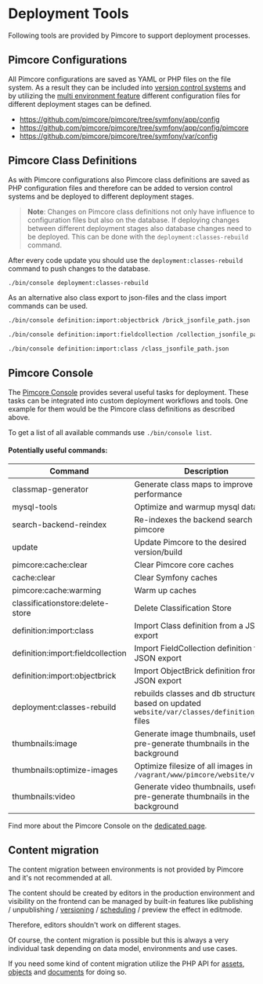 # Deployment Tools

Following tools are provided by Pimcore to support deployment processes. 

## Pimcore Configurations

All Pimcore configurations are saved as YAML or PHP files on the file system. As a result they can be included into 
[version control systems](./01_Version_Control_Systems.md) and by utilizing the 
[multi environment feature](./03_Multi_Environment.md) different configuration files for different deployment stages 
can be defined. 

* <https://github.com/pimcore/pimcore/tree/symfony/app/config> 
* <https://github.com/pimcore/pimcore/tree/symfony/app/config/pimcore>
* <https://github.com/pimcore/pimcore/tree/symfony/var/config>


## Pimcore Class Definitions

As with Pimcore configurations also Pimcore class definitions are saved as PHP configuration files and therefore can 
be added to version control systems and be deployed to different deployment stages. 

> **Note**: Changes on Pimcore class definitions not only have influence to configuration files but also on the database. 
> If deploying changes between different deployment stages also database changes need to be deployed. This can be done
> with the `deployment:classes-rebuild` command. 


After every code update you should use the `deployment:classes-rebuild` command to push changes to the database.
 
```bash
./bin/console deployment:classes-rebuild
```


As an alternative also class export to json-files and the class import commands can be used. 

```bash
./bin/console definition:import:objectbrick /brick_jsonfile_path.json

./bin/console definition:import:fieldcollection /collection_jsonfile_path.json

./bin/console definition:import:class /class_jsonfile_path.json
```


## Pimcore Console

The [Pimcore Console](../09_Development_Tools_and_Details/11_Console_CLI.md) provides several useful tasks for deployment. 
 These tasks can be integrated into custom deployment workflows and tools. One example for them would be the Pimcore
 class definitions as described above. 

To get a list of all available commands use `./bin/console list`. 

#### Potentially useful commands:

| Command                                              | Description                                                                                     |
|------------------------------------------------------|-------------------------------------------------------------------------------------------------|
| classmap-generator                                   | Generate class maps to improve performance                                                      |
| mysql-tools                                          | Optimize and warmup mysql database                                                              |
| search-backend-reindex                               | Re-indexes the backend search of pimcore                                                        |
| update                                               | Update Pimcore to the desired version/build                                                     |
| pimcore:cache:clear                                  | Clear Pimcore core caches                                                                                    |
| cache:clear                                          | Clear Symfony caches                                                                                    |
| pimcore:cache:warming                                | Warm up caches                                                                                  |
| classificationstore:delete-store                     | Delete Classification Store                                                                     |
| definition:import:class                              | Import Class definition from a JSON export                                                      |
| definition:import:fieldcollection                    | Import FieldCollection definition from a JSON export                                            |
| definition:import:objectbrick                        | Import ObjectBrick definition from a JSON export                                                |
| deployment:classes-rebuild                           | rebuilds classes and db structure based on updated `website/var/classes/definition_*.php` files |
| thumbnails:image                                     | Generate image thumbnails, useful to pre-generate thumbnails in the background                  |
| thumbnails:optimize-images                           | Optimize filesize of all images in `/vagrant/www/pimcore/website/var/tmp`                       |
| thumbnails:video                                     | Generate video thumbnails, useful to pre-generate thumbnails in the background                  |

Find more about the Pimcore Console on the [dedicated page](../09_Development_Tools_and_Details/11_Console_CLI.md).


## Content migration

The content migration between environments is not provided by Pimcore and it's not recommended at all.
 
The content should be created by editors in the production environment and visibility on the frontend can be managed 
by built-in features like publishing / unpublishing / [versioning](../08_Tools_and_Features/01_Versioning.md) / 
[scheduling](../08_Tools_and_Features/03_Scheduling.md) / preview the effect in editmode.

Therefore, editors shouldn't work on different stages. 

Of course, the content migration is possible but this is always a very individual task depending on data model, environments 
and use cases. 
 
If you need some kind of content migration utilize the PHP API for [assets](../04_Assets/01_Working_with_PHP_API.md), 
[objects](../05_Objects/03_Working_with_PHP_API.md) and [documents](../03_Documents/09_Working_with_PHP_API.md) for doing so. 